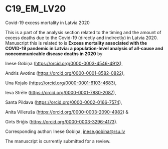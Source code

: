# C19_EM_LV20
Covid-19 excess mortality in Latvia 2020

This is a part of the analysis section related to the timing and the amount of excess deaths due to the Covid-19 (directly and indirectly) in Latvia 2020. Manuscript this is related to is **Excess mortality associated with the COVID-19 pandemic in Latvia: a population-level analysis of all-cause and noncommunicable disease deaths in 2020** by 

Inese Gobiņa (https://orcid.org/0000-0003-4546-491X), 

Andris Avotins (https://orcid.org/0000-0001-8582-0822), 

Una Kojalo (https://orcid.org/0000-0001-6103-4683), 

Ieva Strēle (https://orcid.org/0000-0001-7880-2087), 

Santa Pildava (https://orcid.org/0000-0002-0166-7574), 

Anita Villeruša (https://orcid.org/0000-0003-2090-4982) & 

Girts Briģis (https://orcid.org/0000-0003-3296-4173). 

Corresponding author: Inese Gobiņa, inese.gobina@rsu.lv

The manuscript is currently submitted for a review.